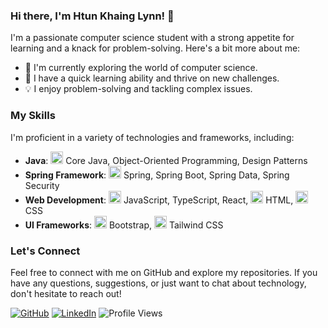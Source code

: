 ### Hi there, I'm Htun Khaing Lynn! 👋

I'm a passionate computer science student with a strong appetite for learning and a knack for problem-solving. Here's a bit more about me:

- 🔭 I'm currently exploring the world of computer science.
- 🌱 I have a quick learning ability and thrive on new challenges.
- 💡 I enjoy problem-solving and tackling complex issues.

### My Skills

I'm proficient in a variety of technologies and frameworks, including:

- **Java**: 
  <img src="" width="20" height="20" /> Core Java, Object-Oriented Programming, Design Patterns
- **Spring Framework**:
  <img src="https://img.icons8.com/color/48/spring-logo.png" width="20" height="20" /> Spring, Spring Boot, Spring Data, Spring Security
- **Web Development**:
  <img src="https://cdn.jsdelivr.net/npm/simple-icons@v3/icons/javascript.svg" width="20" height="20" /> JavaScript, TypeScript, React,
  <img src="https://cdn.jsdelivr.net/npm/simple-icons@v3/icons/html5.svg" width="20" height="20" /> HTML, 
  <img src="https://cdn.jsdelivr.net/npm/simple-icons@v3/icons/css3.svg" width="20" height="20" /> CSS
- **UI Frameworks**:
  <img src="https://cdn.jsdelivr.net/npm/simple-icons@v3/icons/bootstrap.svg" width="20" height="20" /> Bootstrap, 
  <img src="https://cdn.jsdelivr.net/npm/simple-icons@v3/icons/tailwindcss.svg" width="20" height="20" /> Tailwind CSS

### Let's Connect

Feel free to connect with me on GitHub and explore my repositories. If you have any questions, suggestions, or just want to chat about technology, don't hesitate to reach out!

[![GitHub](https://img.shields.io/github/followers/htunkhainglynn?style=social)](https://github.com/htunkhainglynn)
[![LinkedIn](https://img.shields.io/badge/LinkedIn-Connect-blue)](https://www.linkedin.com/in/htun-khaing-lynn-a496b31a7/)
![Profile Views](https://komarev.com/ghpvc/?username=htunkhainglynn)
